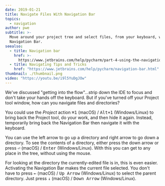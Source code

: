 ```yaml
---
date: 2019-01-21
title: Navigate Files With Navigation Bar
topics:
  - navigation
author: pwe
subtitle: >-
  Move around your project tree and select files, from your keyboard, with the
  Navigation Bar.
seealso:
  - title: Navigation bar
    href: >-
      https://www.jetbrains.com/help/pycharm/part-4-using-the-navigation-bar.html
  - title: Navigating Tips and Tricks
    href: "https://www.jetbrains.com/help/pycharm/navigation-bar.html"
thumbnail: ./thumbnail.png
video: "https://youtu.be/i9l5YuDgJOw"
---
```


We've discussed "getting into the flow"...strip down the IDE to focus and don't take your hands off the keyboard. But if you've turned off your Project tool
window, how can you navigate files and directories?

You could use the _Project_ action <kbd>⌘1</kbd> (macOS) / <kbd>Alt+1</kbd> (Windows/Linux) to bring back the Project tool, do your work, and then hide it again. Instead, temporarily bring back the Navigation Bar then navigate it with the keyboard.

You can use the left arrow to go up a directory and right arrow to go down a directory. To see the contents of a directory, either press the down arrow or press <kbd>⏎</kbd> (macOS) / <kbd>Enter</kbd> (Windows/Linux). With this you can get to any place in the tree, without using the mouse.

For looking at the directory the currently-edited file is in, this is even easier. Activating the Navigation Bar makes the current file selected. You don't have to press <kbd>←</kbd> (macOS) / <kbd>Up Arrow</kbd> (Windows/Linux) to select the parent directory. Just press <kbd>↓</kbd> (macOS) / <kbd>Down Arrow</kbd> (Windows/Linux).

